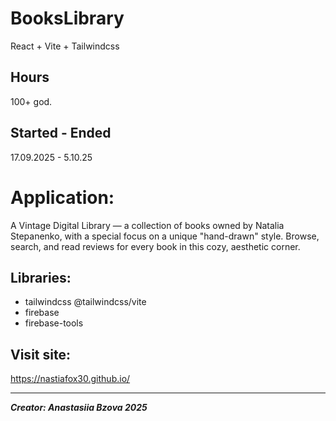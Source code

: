 # BooksLibrary
React + Vite + Tailwindcss

## Hours
100+ god.

## Started - Ended
17.09.2025 - 5.10.25


# Application:
A Vintage Digital Library — a collection of books owned by Natalia Stepanenko, with a special focus on a unique "hand-drawn" style.
Browse, search, and read reviews for every book in this cozy, aesthetic corner.


## Libraries:
- tailwindcss @tailwindcss/vite
- firebase
- firebase-tools


## Visit site: 
https://nastiafox30.github.io/

---------------------------------------------------------------
_**Creator: Anastasiia Bzova 2025**_
